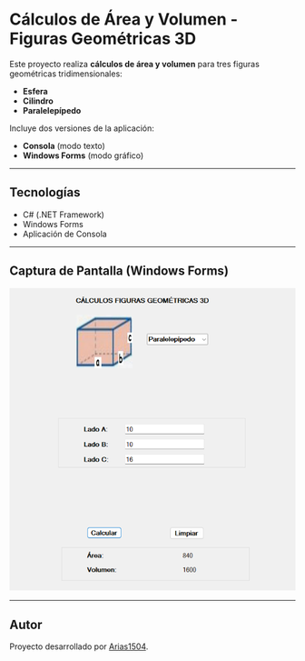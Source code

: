 # Cálculos de Área y Volumen - Figuras Geométricas 3D

Este proyecto realiza **cálculos de área y volumen** para tres figuras geométricas tridimensionales:

- **Esfera**  
- **Cilindro**  
- **Paralelepípedo**  

Incluye dos versiones de la aplicación:
- **Consola** (modo texto)
- **Windows Forms** (modo gráfico)

---

## Tecnologías

- C# (.NET Framework)
- Windows Forms
- Aplicación de Consola

---

## Captura de Pantalla (Windows Forms)

![image alt](https://github.com/Arias1504/CalculosFigurasGeometricas/blob/2eeca18a6a44546ca4ebb7322c3d979d9189b247/Screenshot.png)  


---

## Autor

Proyecto desarrollado por [Arias1504](https://github.com/Arias1504).


